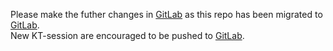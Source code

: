 Please make the futher changes in [GitLab](https://gitlab.com/vlead-systems/kt-sessions) as this repo has been migrated to [GitLab](https://gitlab.com/vlead-systems/kt-sessions).
</br> New KT-session are encouraged to be pushed to [GitLab](https://gitlab.com/vlead-systems/kt-sessions).
